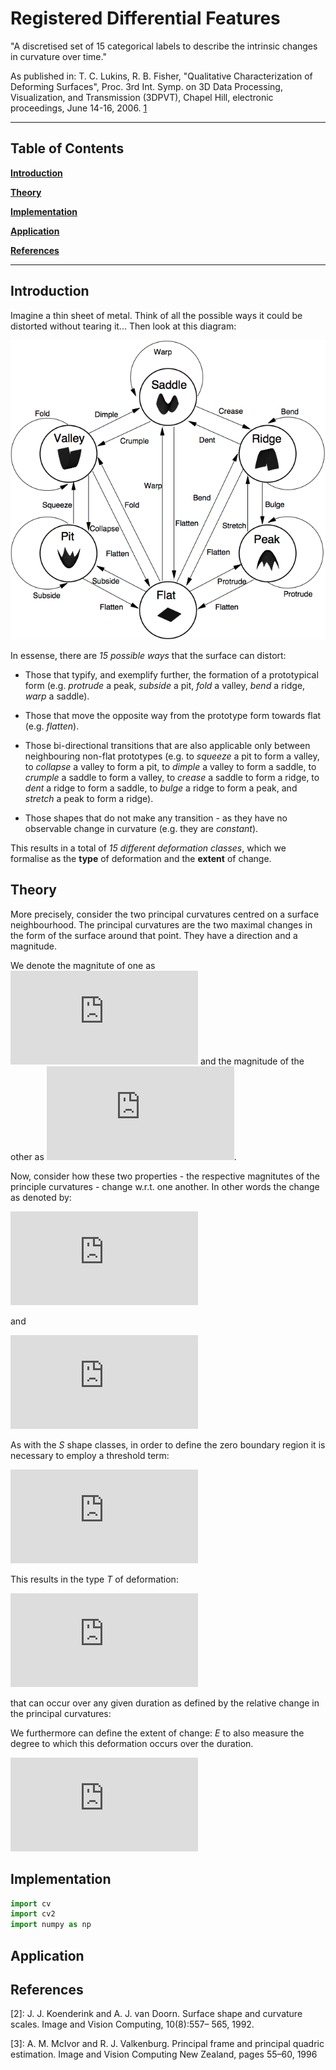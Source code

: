 Registered Differential Features
=====

"A discretised set of 15 categorical labels to describe the intrinsic changes in curvature over time."

As published in: T. C. Lukins, R. B. Fisher, "Qualitative Characterization of Deforming Surfaces", Proc. 3rd Int. Symp. on 3D Data Processing, Visualization, and Transmission (3DPVT), Chapel Hill, electronic proceedings, June 14-16, 2006. [1]

***

Table of Contents
-----------------

**[Introduction](#introduction)**

**[Theory](#theory)**

**[Implementation](#implementation)**

**[Application](#application)**

**[References](#references)**

***

Introduction
------------

Imagine a thin sheet of metal. Think of all the possible ways it could be distorted without tearing it... Then look at this diagram:   

![Graph of 15 curvature changes](graph.png) 

In essense, there are *15 possible ways* that the surface can distort:

* Those that typify, and exemplify further, the formation of a prototypical form (e.g. *protrude* a peak, *subside* a pit, *fold* a valley, *bend* a ridge, *warp* a saddle).

* Those that move the opposite way from the prototype form towards flat (e.g. *flatten*). 

* Those bi-directional transitions that are also applicable only between neighbouring non-flat prototypes (e.g. to *squeeze* a pit to form a valley, to *collapse* a valley to form a pit, to *dimple* a valley to form a saddle, to *crumple* a saddle to form a valley, to *crease* a saddle to form a ridge, to *dent* a ridge to form a saddle, to *bulge* a ridge to form a peak, and *stretch* a peak to form a ridge).
  
* Those shapes that do not make any transition - as they have no observable change in curvature (e.g. they are *constant*).

This results in a total of *15 different deformation classes*, which we formalise as the **type** of deformation and the **extent** of change.


Theory
------

<!-- Use http://www.url-encode-decode.com/urlencode to encode equations -->

More precisely, consider the two principal curvatures centred on a surface neighbourhood. The principal curvatures are the two maximal changes in the form of the surface around that point. They have a direction and a magnitude.

We denote the magnitute of one as  ![equation](http://latex.codecogs.com/gif.latex?%5Ckappa_%7B1%7D) and the magnitude of the other as ![equation](http://latex.codecogs.com/gif.latex?%5Ckappa_%7B2%7D).

<!-- S=\frac{2}{\pi}arctan\left((\kappa_{1}+\kappa_{2})/(\kappa_{1}-\kappa_{2})\right) -->

<!-- C=\sqrt{(\kappa_{1}^{2}+\kappa_{2}^{2})/2}. -->

Now, consider how these two properties - the respective magnitutes of the principle curvatures - change w.r.t. one another. In other words the change as denoted by: 

![equation](http://latex.codecogs.com/gif.latex?%5CDelta%5Ckappa_%7B1%7D)  

<!-- \Delta\kappa_{1} -->

and 

![equation](http://latex.codecogs.com/gif.latex?%5CDelta%5Ckappa_%7B2%7D) 

<!-- \Delta\kappa_{2} -->

As with the _S_ shape classes, in order to define the zero boundary region it is necessary to employ a threshold term: 

![equation](http://latex.codecogs.com/gif.latex?%5CDelta%5Ckappa%3D0%5Ciff-%5Ctheta_%7Bchange%7D%3C%5CDelta%5Ckappa%3C%5Ctheta_%7Bchange%7D)

<!-- \Delta\kappa=0\iff-\theta_{change}<\Delta\kappa<\theta_{change} -->

This results in the type _T_ of deformation:

![equation](http://latex.codecogs.com/gif.latex?T%5Cin%5B1%2C...%2C15%5D) 

<!-- T\in[1,...,15] --> 

that can occur over any given duration as defined by the relative change in the principal curvatures: 

We furthermore can define the extent of change: _E_ to also measure the degree to which this deformation occurs over the duration. 

![equation](http://latex.codecogs.com/gif.latex?E%3D%5Csqrt%7B%5Cfrac%7B%5CDelta%5Ckappa_%7B1%7D%5E%7B2%7D%2B%5CDelta%5Ckappa_%7B2%7D%5E%7B2%7D%7D%7B2%7D%7D) 

<!-- E=\sqrt{\frac{\Delta\kappa_{1}^{2}+\Delta\kappa_{2}^{2}}{2}} -->


Implementation
-----------

```python
import cv 
import cv2
import numpy as np 

```

Application
-----------




References
----------

[1]: http://homepages.inf.ed.ac.uk/rbf/PAPERS/lukins06qualitative.pdf

[2]: J. J. Koenderink and A. J. van Doorn. Surface shape and curvature scales. Image and Vision Computing, 10(8):557– 565, 1992.

[3]: A. M. McIvor and R. J. Valkenburg. Principal frame and principal quadric estimation. Image and Vision Computing New Zealand, pages 55–60, 1996
